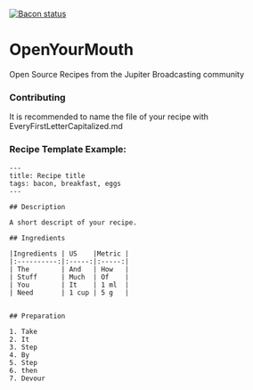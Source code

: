 [![Bacon status](https://img.shields.io/badge/bacon-frying-brightgreen.svg)](http://www.jupiterbroadcasting.com/show/unfilter/)

OpenYourMouth
=============

Open Source Recipes from the Jupiter Broadcasting community

### Contributing

It is recommended to name the file of your recipe with EveryFirstLetterCapitalized.md

### Recipe Template Example:

```
---
title: Recipe title
tags: bacon, breakfast, eggs
---

## Description

A short descript of your recipe. 

## Ingredients

|Ingredients | US    |Metric |
|:----------:|:-----:|:-----:|
| The        | And   | How   |
| Stuff      | Much  | Of    |
| You        | It    | 1 ml  |
| Need       | 1 cup | 5 g   |


## Preparation

1. Take
2. It
3. Step
4. By
5. Step
6. then
7. Devour
```
